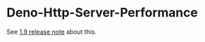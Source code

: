 # Deno-Http-Server-Performance

See [1.9 release note](https://deno.com/blog/v1.9#native-http2-web-server) about this.
